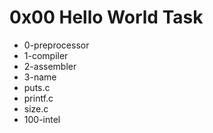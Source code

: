 # 0x00 Hello World Task

* 0-preprocessor
* 1-compiler
* 2-assembler
* 3-name
* puts.c
* printf.c
* size.c 
* 100-intel
